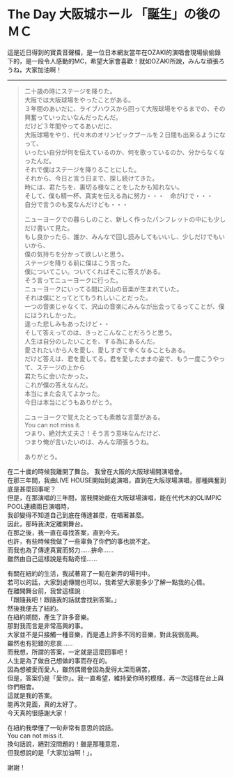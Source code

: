 # The Day 大阪城ホール 「誕生」の後のＭＣ

這是近日得到的寶貴音聲檔，是一位日本網友當年在OZAKI的演唱會現場偷偷錄下的，是一段令人感動的MC，希望大家會喜歡！就如OZAKI所說，みんな頑張ろうね，大家加油啊！

---

> 二十歳の時にステージを降りた。  
> 大阪では大阪球場をやったことがある。  
> ３年間のあいだに、ライブハウスから回って大阪球場をやるまでの、その興奮っていったいなんだったんだ。  
> だけど３年間やってるあいだに、  
> 大阪球場をやり、代々木のオリンピックプールを２日間も出来るようになって、  
> いったい自分が何を伝えているのか、何を歌っているのか、分からなくなったんだ。  
> それで僕はステージを降りることにした。  
> それから、今日と言う日まで、探し続けてきた。  
> 時には、君たちを、裏切る様なことをしたかも知れない。  
> そして、僕も精一杯、真実を伝える為に努力・・・　命がけで・・・  
> 自分で言うのも変なんだけども・・・  
> 
> ニューヨークでの暮らしのこと、新しく作ったパンフレットの中にも少しだけ書いて見た。  
> もし良かったら、誰か、みんなで回し読みしてもいいし、少しだけでもいいから、  
> 僕の気持ちを分かって欲しいと思う。  
> ステージを降りる前に僕はこう言った。  
> 僕についてこい。ついてくればそこに答えがある。  
> そう言ってニューヨークに行った。  
> ニューヨークにいってる間に沢山の音楽が生まれていた。  
> それは僕にとってとてもうれしいことだった。  
> 一つの音楽じゃなくて、沢山の音楽にみんなが出会ってるってことが、僕にはうれしかった。  
> 違った悲しみもあったけど・・  
> そして答えってのは、きっとこんなことだろうと思う。  
> 人生は自分のしたいことを、する為にあるんだ。  
> 愛されたいから人を愛し、愛しすぎて辛くなることもある。  
> だけど答えは、君を愛してる。君を愛したままの姿で、もう一度こうやって、ステージの上から  
> 君たちに会いたかった。  
> これが僕の答えなんだ。  
> 本当にまた会えてよかった。  
> 今日は本当にどうもありがとう。  
> 
> ニューヨークで覚えたとっても素敵な言葉がある。  
> You can not miss it.  
> つまり、絶対大丈夫さ！そう言う意味なんだけど、  
> つまり俺が言いたいのは、みんな頑張ろうね。  
> 
> ありがとう。  

在二十歲的時候我離開了舞台。 
我曾在大阪的大阪球場開演唱會。  
在那三年間，我由LIVE HOUSE開始到處演唱，直到在大阪球場演唱，那種興奮到底是甚麼回事呢？  
但是，在那演唱的三年間，當我開始能在大阪球場演唱，能在代代木的OLIMPIC POOL連續兩日演唱時，  
我卻變得不知道自己到底在傳達甚麼，在唱著甚麼。  
因此，那時我決定離開舞台。  
在那之後，我一直在尋找答案，直到今天。  
也許，有些時候我做了一些辜負了你們的事也說不定。  
而我也為了傳達真實而努力……拚命……  
雖然由自己這樣說是有點奇怪……  

有關在紐約的生活，我試著寫了一點在新弄的場刊中。  
若可以的話，大家到處傳閱也可以，我希望大家能多少了解一點我的心情。  
在離開舞台前，我曾這樣說﹕  
「跟隨我吧！跟隨我的話就會找到答案。」  
然後我便去了紐約。  
在紐約期間，產生了許多音樂。  
那對我而言是非常高興的事。  
大家並不是只接觸一種音樂，而是遇上許多不同的音樂，對此我很高興。  
雖然也有犯錯的悲哀……  
而我想，所謂的答案，一定就是這麼回事吧！  
人生是為了做自己想做的事而存在的。  
因為想被愛而愛人，雖然偶爾會因為愛得太深而痛苦，  
但是，答案仍是「愛你」。我一直希望，維持愛你時的模樣，再一次這樣在台上與你們相會。  
這就是我的答案。  
能再次見面，真的太好了。  
今天真的很感謝大家！  

在紐約我學懂了一句非常有意思的說話。  
You can not miss it.  
換句話說，絕對沒問題的！雖是那種意思，  
但我想說的是「大家加油啊！」。  

謝謝！  